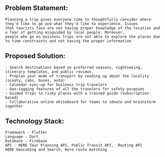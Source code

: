 ## Problem Statement:
    Planning a trip gives everyone time to thoughtfully consider where they'd like to go and what they'd like to experience. Issues 
    that tourists face are not having proper knowledge of the location and a fear of getting misguided by local people. Moreover, 
    people who go on business trips are not able to explore the places due to time constraints and not having the proper information

## Proposed Solution:
    - Search destinations based on preferred seasons, sightseeing, itinerary templates, and public reviews.
    - Preplan your mode of transport by reading up about the locality (scooty, cabs, buses, auto)
    - Calendar sync-up for business trip travelers
    - Geo-tagging features of all the travelers for safety purposes
    - Guided trips to risky places with a trained guide (subscription-based)
    - Collaborative online whiteboard for teams to ideate and brainstorm together

## Technology Stack:
    Framework - Flutter
    Language - Dart
    Database - Firebase
    API - HERE Tour Planning API, Public Transit API,  Routing API 
    HERE Geocoding and Search, Here route matching
